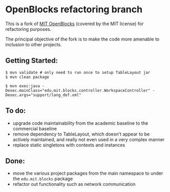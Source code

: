 OpenBlocks refactoring branch
=============================

This is a fork of [MIT OpenBlocks](http://education.mit.edu/drupal/openblocks)
(covered by the MIT license) for refactoring purposes.

The principal objective of the fork is to make the code more amenable to inclusion to other projects.

Getting Started:
------
	$ mvn validate # only need to run once to setup TableLayout jar
	$ mvn clean package

	$ mvn exec:java -Dexec.mainClass="edu.mit.blocks.controller.WorkspaceController" -Dexec.args="support/lang_def.xml"

To do:
------

* upgrade code maintainability from the academic baseline to the commercial baseline
* remove dependency to TableLayout, which doesn't appear to be actively maintained,
  and really not even used in a very complex manner
* replace static singletons with contexts and instances

Done:
-----

* move the various project packages from the main namespace to under the ``edu.mit.blocks`` package
* refactor out functionality such as network communication

